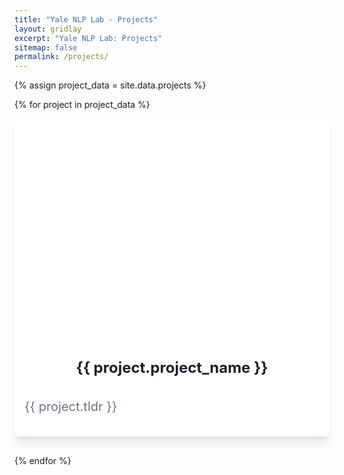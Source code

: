 ```yaml
---
title: "Yale NLP Lab - Projects"
layout: gridlay
excerpt: "Yale NLP Lab: Projects"
sitemap: false
permalink: /projects/
---
```

<style>
  .project-card {
    display: flex;
    flex-direction: column;
    margin: 0 0 30px;
    flex: 1; /* This ensures that the flex item can grow */
  }

  .hover-effect a {
      text-decoration: none;
  }

  .hover-effect:hover {
      transform: translateY(-5px);
      transition: transform 0.3s ease;
  }

  .hover-effect:hover .title {
  color: #007BFF; /* Natural blue color */
  }

  .bg-white {
      background-color: #ffffff;
  }

  .shadow-lg {
      box-shadow: 0 10px 15px -3px rgba(0, 0, 0, 0.1), 0 4px 6px -2px rgba(0, 0, 0, 0.05);
  }

  .rounded-lg {
      border-radius: 0.5rem;
  }

  .overflow-hidden {
      overflow: hidden;
  }

  .bg-cover {
      background-size: cover;
  }

  .bg-center {
      background-position: center;
  }

  .h-56 {
      height: 14rem; /* Assuming base is 4, so 56/4 */
  }

  .h-84 {
      height: 21rem; /* Assuming base is 4, so 56/4 */
  }

  .p-4 {
      padding: 1rem; /* Assuming base is 4, so 4/4 */
  }

  .title {
    margin-top: 1rem; /* Assuming base is 4, so 2/4 */
    display: block; /* Ensure the title is a block element */
    font-size: 1.5rem; /* Assuming 'text-xl' is roughly 1.25rem */
    font-weight: 700; /* Bold */
    color: #1a202c; /* Assuming 'text-gray-700' */
    text-align: center;
  }

  .text-gray-500 {
      color: #6b7280;
  }

  .text-sm {
      font-size: 1.25rem;
  }
</style>

<link rel="stylesheet" href="https://maxcdn.bootstrapcdn.com/bootstrap/3.3.7/css/bootstrap.min.css">

<div class="row">
{% assign project_data = site.data.projects %}

{% for project in project_data %}
<!-- Begin card -->
<div class="project-card col-lg-4 col-md-6 col-sm-6 col-xs-12 mb-4">
<!-- Add an 'onclick' event to the outer div that redirects to the project URL -->
<div class="hover-effect" onclick="location.href='{{ site.url }}{{ site.baseurl }}/projects/{{ project.slug}}';" style="cursor: pointer;">
<div class="bg-white shadow-lg rounded-lg overflow-hidden">
<div class="bg-cover bg-center h-84 p-4" style="background-image: url('{{ site.url }}{{ site.baseurl }}/images/projectpic/{{ project.photo }}')">
</div>
<div class="p-5 h-20 text-left">
<span class="tracking-wide text-xl font-bold text-gray-700 title">{{ project.project_name }}</span>
</div>
<div class="p-4 h-36 text-left">
<p class="text-gray-500 text-sm">{{ project.tldr }}</p>
</div>
</div>
</div>
</div>
<!-- End card -->
{% endfor %}
</div>

